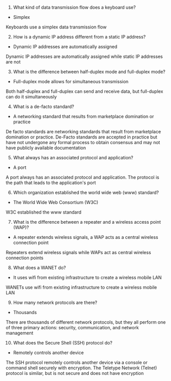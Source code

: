 1. What kind of data transmission flow does a keyboard use?

- Simplex

Keyboards use a simplex data transmission flow

2. How is a dynamic IP address different from a static IP address?

- Dynamic IP addresses are automatically assigned

Dynamic IP addresses are automatically assigned while static IP addresses are not

3. What is the difference between half-duplex mode and full-duplex mode?

- Full-duplex mode allows for simultaneous transmission

Both half-duplex and full-duplex can send and receive data, but full-duplex can do it simultaneously

4. What is a de-facto standard?

- A networking standard that results from marketplace domination or practice

De facto standards are networking standards that result from marketplace domination or practice. De-Facto standards are accepted in practice but have not undergone any formal process to obtain consensus and may not have publicly available documentation

5. What always has an associated protocol and application?

- A port

A port always has an associated protocol and application. The protocol is the path that leads to the application's port

6. Which organization established the world wide web (www) standard?

- The World Wide Web Consortium (W3C)

W3C established the www standard

7. What is the difference between a repeater and a wireless access point (WAP)?

- A repeater extends wireless signals, a WAP acts as a central wireless connection point

Repeaters extend wireless signals while WAPs act as central wireless connection points

8. What does a WANET do?

- It uses wifi from existing infrastructure to create a wireless mobile LAN

WANETs use wifi from existing infrastructure to create a wireless mobile LAN

9. How many network protocols are there?

- Thousands

There are thousands of different network protocols, but they all perform one of three primary actions: security, communication, and network management

10. What does the Secure Shell (SSH) protocol do?

- Remotely controls another device

The SSH protocol remotely controls another device via a console or command shell securely with encryption. The Teletype Network (Telnet) protocol is similar, but is not secure and does not have encryption
